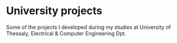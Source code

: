 # University projects
Some of the projects I developed during my studies at University of Thessaly, Electrical & Computer Engineering Dpt.
